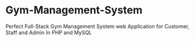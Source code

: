 # Gym-Management-System
Perfect Full-Stack  Gym Management System web Application for Customer, Staff and Admin In PHP and MySQL
